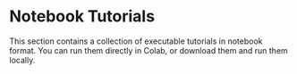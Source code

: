 # Notebook Tutorials

This section contains a collection of executable tutorials in notebook format. 
You can run them directly in Colab, or download them and run them locally.
